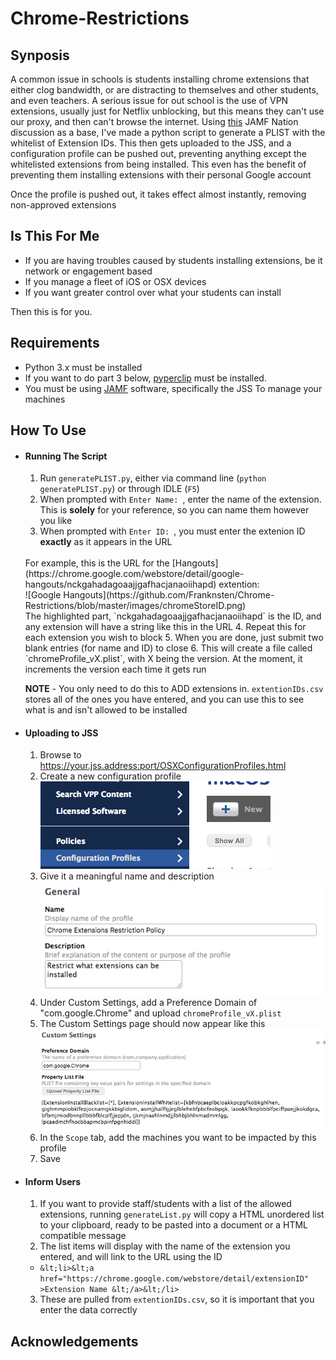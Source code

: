 # Chrome-Restrictions
## Synposis
A common issue in schools is students installing chrome extensions that either clog bandwidth, or are distracting to themselves and other students, and even teachers. A serious issue for out school is the use of VPN extensions, usually just for Netflix unblocking, but this means they can't use our proxy, and then can't browse the internet. Using [this](https://www.jamf.com/jamf-nation/discussions/22910/vpn) JAMF Nation  discussion as a base, I've made a python script to generate a PLIST with the whitelist of Extension IDs. This then gets uploaded to the JSS, and a configuration profile can be pushed out, preventing anything except the whitelisted extensions from being installed. This even has the benefit of preventing them installing extensions with their personal Google account

Once the profile is pushed out, it takes effect almost instantly, removing non-approved extensions
## Is This For Me
- If you are having troubles caused by students installing extensions, be it network or engagement based
- If you manage a fleet of iOS or OSX devices
- If you want greater control over what your students can install

 Then this is for you.

## Requirements
+ Python 3.x must be installed
+ If you want to do part 3 below, [pyperclip](https://github.com/asweigart/pyperclip) must be installed.
+ You must be using [JAMF](https://www.jamf.com/) software, specifically the JSS To manage your machines

## How To Use
- #### Running The Script
  1. Run `generatePLIST.py`, either via command line (`python generatePLIST.py`) or through IDLE (`F5`)
  2. When prompted with `Enter Name: `, enter the name of the extension. This is **solely** for your reference, so you can name them however you like
  3. When prompted with `Enter ID: `, you must enter the extenion ID **exactly** as it appears in the URL
  <br />
  For example, this is the URL for the [Hangouts](https://chrome.google.com/webstore/detail/google-hangouts/nckgahadagoaajjgafhacjanaoiihapd) extention: <br />![Google Hangouts](https://github.com/Franknsten/Chrome-Restrictions/blob/master/images/chromeStoreID.png)<br />
  The highlighted part, `nckgahadagoaajjgafhacjanaoiihapd` is the ID, and any extension will have a string like this in the URL
  4. Repeat this for each extension you wish to block
  5. When you are done, just submit two blank entries (for name and ID) to close
  6. This will create a file called `chromeProfile_vX.plist`, with X being the version. At the moment, it increments the version each time it gets run

  **NOTE** - You only need to do this to ADD extensions in. `extentionIDs.csv` stores all of the ones you have entered, and you can use this to see what is and isn't allowed to be installed

- #### Uploading to JSS
  1. Browse to https://your.jss.address:port/OSXConfigurationProfiles.html
  2. Create a new configuration profile<br />
  ![New config profile](https://github.com/Franknsten/Chrome-Restrictions/blob/master/images/newConfigProfile.png)<br />
  3. Give it a meaningful name and description<br />
  ![Name and description](https://github.com/Franknsten/Chrome-Restrictions/blob/master/images/nameDescription.png)<br />
  4. Under Custom Settings, add a Preference Domain of "com.google.Chrome" and upload `chromeProfile_vX.plist`
  5. The Custom Settings page should now appear like this<br/>
  ![Updated Custom Settings](https://github.com/Franknsten/Chrome-Restrictions/blob/master/images/updatedSettings.png)
  6. In the `Scope` tab, add the machines you want to be impacted by this profile
  7. Save

- #### Inform Users
  1. If you want to provide staff/students with a list of the allowed extensions, running `generateList.py` will copy a HTML unordered list to your clipboard, ready to be pasted into a document or a HTML compatible message
  2. The list items will display with the name of the extension you entered, and will link to the URL using the ID
    - `&lt;li>&lt;a href="https://chrome.google.com/webstore/detail/extensionID" >Extension Name &lt;/a>&lt;/li>`
  3. These are pulled from `extentionIDs.csv`, so it is important that you enter the data correctly

## Acknowledgements
